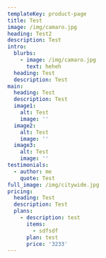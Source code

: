 ```yaml
---
templateKey: product-page
title: Test
image: /img/camaro.jpg
heading: Test2
description: Test
intro:
  blurbs:
    - image: /img/camaro.jpg
      text: heheh
  heading: Test
  description: Test
main:
  heading: Test
  description: Test
  image1:
    alt: Test
    image: ''
  image2:
    alt: Test
    image: ''
  image3:
    alt: Test
    image: ''
testimonials:
  - author: me
    quote: Test
full_image: /img/citywide.jpg
pricing:
  heading: Test
  description: Test
  plans:
    - description: test
      items:
        - sdfsdf
      plan: test
      price: '3233'
---
```



